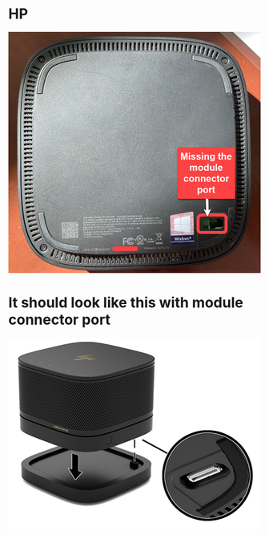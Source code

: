 # HP

<img width="800" alt="P1" src="HPCurie.png">

# It should look like this with module connector port

<img width="800" alt="P2" src="ModulePort.png">
